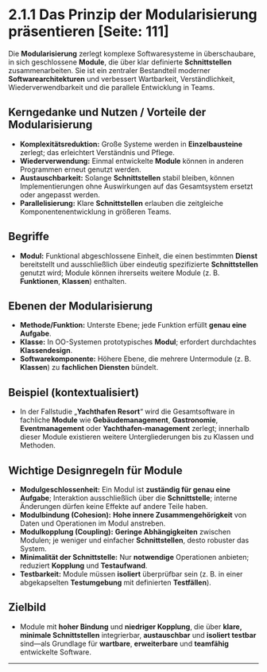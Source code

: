 # 2.1.1 Das Prinzip der Modularisierung präsentieren [Seite: 111]

Die **Modularisierung** zerlegt komplexe Softwaresysteme in überschaubare, in sich geschlossene **Module**, die über klar definierte **Schnittstellen** zusammenarbeiten. Sie ist ein zentraler Bestandteil moderner **Softwarearchitekturen** und verbessert Wartbarkeit, Verständlichkeit, Wiederverwendbarkeit und die parallele Entwicklung in Teams. 

## Kerngedanke und Nutzen / Vorteile der Modularisierung 

* **Komplexitätsreduktion:** Große Systeme werden in **Einzelbausteine** zerlegt; das erleichtert Verständnis und Pflege.
* **Wiederverwendung:** Einmal entwickelte **Module** können in anderen Programmen erneut genutzt werden.
* **Austauschbarkeit:** Solange **Schnittstellen** stabil bleiben, können Implementierungen ohne Auswirkungen auf das Gesamtsystem ersetzt oder angepasst werden.
* **Parallelisierung:** Klare **Schnittstellen** erlauben die zeitgleiche Komponentenentwicklung in größeren Teams. 

## Begriffe

* **Modul:** Funktional abgeschlossene Einheit, die einen bestimmten **Dienst** bereitstellt und ausschließlich über eindeutig spezifizierte **Schnittstellen** genutzt wird; Module können ihrerseits weitere Module (z. B. **Funktionen**, **Klassen**) enthalten. 

## Ebenen der Modularisierung

* **Methode/Funktion:** Unterste Ebene; jede Funktion erfüllt **genau eine Aufgabe**.
* **Klasse:** In OO-Systemen prototypisches **Modul**; erfordert durchdachtes **Klassendesign**.
* **Softwarekomponente:** Höhere Ebene, die mehrere Untermodule (z. B. **Klassen**) zu **fachlichen Diensten** bündelt. 

## Beispiel (kontextualisiert)

* In der Fallstudie „**Yachthafen Resort**“ wird die Gesamtsoftware in fachliche **Module** wie **Gebäudemanagement**, **Gastronomie**, **Eventmanagement** oder **Yachthafen-management** zerlegt; innerhalb dieser Module existieren weitere Untergliederungen bis zu Klassen und Methoden. 

## Wichtige Designregeln für Module

* **Modulgeschlossenheit:** Ein Modul ist **zuständig für genau eine Aufgabe**; Interaktion ausschließlich über die **Schnittstelle**; interne Änderungen dürfen keine Effekte auf andere Teile haben.
* **Modulbindung (Cohesion):** **Hohe innere Zusammengehörigkeit** von Daten und Operationen im Modul anstreben.
* **Modulkopplung (Coupling):** **Geringe Abhängigkeiten** zwischen Modulen; je weniger und einfacher **Schnittstellen**, desto robuster das System.
* **Minimalität der Schnittstelle:** Nur **notwendige** Operationen anbieten; reduziert **Kopplung** und **Testaufwand**.
* **Testbarkeit:** Module müssen **isoliert** überprüfbar sein (z. B. in einer abgekapselten **Testumgebung** mit definierten **Testfällen**). 

## Zielbild

* Module mit **hoher Bindung** und **niedriger Kopplung**, die über **klare, minimale Schnittstellen** integrierbar, **austauschbar** und **isoliert testbar** sind—als Grundlage für **wartbare**, **erweiterbare** und **teamfähig** entwickelte Software. 



---
